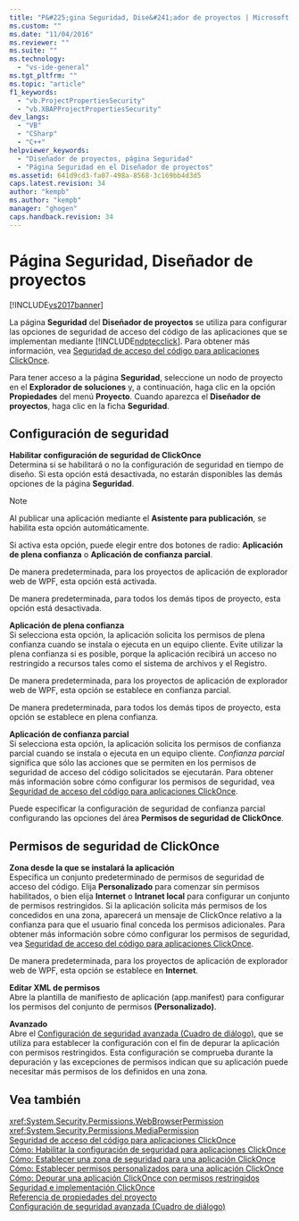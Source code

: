 ```yaml
---
title: "P&#225;gina Seguridad, Dise&#241;ador de proyectos | Microsoft Docs"
ms.custom: ""
ms.date: "11/04/2016"
ms.reviewer: ""
ms.suite: ""
ms.technology: 
  - "vs-ide-general"
ms.tgt_pltfrm: ""
ms.topic: "article"
f1_keywords: 
  - "vb.ProjectPropertiesSecurity"
  - "vb.XBAPProjectPropertiesSecurity"
dev_langs: 
  - "VB"
  - "CSharp"
  - "C++"
helpviewer_keywords: 
  - "Diseñador de proyectos, página Seguridad"
  - "Página Seguridad en el Diseñador de proyectos"
ms.assetid: 641d9cd3-fa07-498a-8568-3c169bb4d3d5
caps.latest.revision: 34
author: "kempb"
ms.author: "kempb"
manager: "ghogen"
caps.handback.revision: 34
---
```

# P&#225;gina Seguridad, Dise&#241;ador de proyectos
[!INCLUDE[vs2017banner](../../code-quality/includes/vs2017banner.md)]

La página **Seguridad** del **Diseñador de proyectos** se utiliza para configurar las opciones de seguridad de acceso del código de las aplicaciones que se implementan mediante [!INCLUDE[ndptecclick](../../deployment/includes/ndptecclick_md.md)].  Para obtener más información, vea [Seguridad de acceso del código para aplicaciones ClickOnce](../../deployment/code-access-security-for-clickonce-applications.md).  
  
 Para tener acceso a la página **Seguridad**, seleccione un nodo de proyecto en el **Explorador de soluciones** y, a continuación, haga clic en la opción **Propiedades** del menú **Proyecto**.  Cuando aparezca el **Diseñador de proyectos**, haga clic en la ficha **Seguridad**.  
  
## Configuración de seguridad  
 **Habilitar configuración de seguridad de ClickOnce**  
 Determina si se habilitará o no la configuración de seguridad en tiempo de diseño.  Si esta opción está desactivada, no estarán disponibles las demás opciones de la página **Seguridad**.  
  
> [!NOTE]
>  Al publicar una aplicación mediante el **Asistente para publicación**, se habilita esta opción automáticamente.  
  
 Si activa esta opción, puede elegir entre dos botones de radio: **Aplicación de plena confianza** o **Aplicación de confianza parcial**.  
  
 De manera predeterminada, para los proyectos de aplicación de explorador web de WPF, esta opción está activada.  
  
 De manera predeterminada, para todos los demás tipos de proyecto, esta opción está desactivada.  
  
 **Aplicación de plena confianza**  
 Si selecciona esta opción, la aplicación solicita los permisos de plena confianza cuando se instala o ejecuta en un equipo cliente.  Evite utilizar la plena confianza si es posible, porque la aplicación recibirá un acceso no restringido a recursos tales como el sistema de archivos y el Registro.  
  
 De manera predeterminada, para los proyectos de aplicación de explorador web de WPF, esta opción se establece en confianza parcial.  
  
 De manera predeterminada, para todos los demás tipos de proyecto, esta opción se establece en plena confianza.  
  
 **Aplicación de confianza parcial**  
 Si selecciona esta opción, la aplicación solicita los permisos de confianza parcial cuando se instala o ejecuta en un equipo cliente.  *Confianza parcial* significa que sólo las acciones que se permiten en los permisos de seguridad de acceso del código solicitados se ejecutarán.  Para obtener más información sobre cómo configurar los permisos de seguridad, vea [Seguridad de acceso del código para aplicaciones ClickOnce](../../deployment/code-access-security-for-clickonce-applications.md).  
  
 Puede especificar la configuración de seguridad de confianza parcial configurando las opciones del área **Permisos de seguridad de ClickOnce**.  
  
## Permisos de seguridad de ClickOnce  
 **Zona desde la que se instalará la aplicación**  
 Especifica un conjunto predeterminado de permisos de seguridad de acceso del código.  Elija **Personalizado** para comenzar sin permisos habilitados, o bien elija **Internet** o **Intranet local** para configurar un conjunto de permisos restringidos.  Si la aplicación solicita más permisos de los concedidos en una zona, aparecerá un mensaje de ClickOnce relativo a la confianza para que el usuario final conceda los permisos adicionales.  Para obtener más información sobre cómo configurar los permisos de seguridad, vea [Seguridad de acceso del código para aplicaciones ClickOnce](../../deployment/code-access-security-for-clickonce-applications.md).  
  
 De manera predeterminada, para los proyectos de aplicación de explorador web de WPF, esta opción se establece en **Internet**.  
  
 **Editar XML de permisos**  
 Abre la plantilla de manifiesto de aplicación \(app.manifest\) para configurar los permisos del conjunto de permisos **\(Personalizado\)**.  
  
 **Avanzado**  
 Abre el [Configuración de seguridad avanzada \(Cuadro de diálogo\)](../../ide/reference/advanced-security-settings-dialog-box.md), que se utiliza para establecer la configuración con el fin de depurar la aplicación con permisos restringidos.  Esta configuración se comprueba durante la depuración y las excepciones de permisos indican que su aplicación puede necesitar más permisos de los definidos en una zona.  
  
## Vea también  
 <xref:System.Security.Permissions.WebBrowserPermission>   
 <xref:System.Security.Permissions.MediaPermission>   
 [Seguridad de acceso del código para aplicaciones ClickOnce](../../deployment/code-access-security-for-clickonce-applications.md)   
 [Cómo: Habilitar la configuración de seguridad para aplicaciones ClickOnce](../../deployment/how-to-enable-clickonce-security-settings.md)   
 [Cómo: Establecer una zona de seguridad para una aplicación ClickOnce](../../deployment/how-to-set-a-security-zone-for-a-clickonce-application.md)   
 [Cómo: Establecer permisos personalizados para una aplicación ClickOnce](../../deployment/how-to-set-custom-permissions-for-a-clickonce-application.md)   
 [Cómo: Depurar una aplicación ClickOnce con permisos restringidos](../../deployment/how-to-debug-a-clickonce-application-with-restricted-permissions.md)   
 [Seguridad e implementación ClickOnce](../../deployment/clickonce-security-and-deployment.md)   
 [Referencia de propiedades del proyecto](../../ide/reference/project-properties-reference.md)   
 [Configuración de seguridad avanzada \(Cuadro de diálogo\)](../../ide/reference/advanced-security-settings-dialog-box.md)